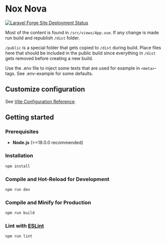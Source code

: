 # Nox Nova
[![Laravel Forge Site Deployment Status](https://img.shields.io/endpoint?url=https%3A%2F%2Fforge.laravel.com%2Fsite-badges%2F94bc6f32-4536-4514-9d24-587214f54996%3Fdate%3D1%26label%3D1&style=flat-square)](https://forge.laravel.com/servers/561652/sites/2499291)

Most of the content is found in ```/src/views/App.vue```. If any change is made run build and republish ```/dist``` folder. 

```/public``` is a special folder that gets copied to ```/dist``` during build. Place files here that should be included in the public build since everything in ```/dist``` gets removed before creating a new build.

Use the .env file to inject some texts that are used for example in ```<meta>```-tags. See .env-example for some defaults.

## Customize configuration

See [Vite Configuration Reference](https://vitejs.dev/config/).

## Getting started

### Prerequisites

- **Node.js** (>=18.0.0 recommended)

### Installation

```sh
npm install
```

### Compile and Hot-Reload for Development

```sh
npm run dev
```

### Compile and Minify for Production

```sh
npm run build
```

### Lint with [ESLint](https://eslint.org/)

```sh
npm run lint
```
